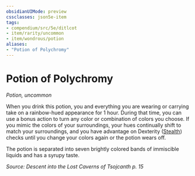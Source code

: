 ```yaml
---
obsidianUIMode: preview
cssclasses: json5e-item
tags:
- compendium/src/5e/ditlcot
- item/rarity/uncommon
- item/wondrous/potion
aliases: 
- "Potion of Polychromy"
---
```

# Potion of Polychromy
*Potion, uncommon*  


When you drink this potion, you and everything you are wearing or carrying take on a rainbow-hued appearance for 1 hour. During that time, you can use a bonus action to turn any color or combination of colors you choose. If you mimic the colors of your surroundings, your hues continually shift to match your surroundings, and you have advantage on Dexterity ([Stealth](/Systems/5e/rules/skills.md#Stealth)) checks until you change your colors again or the potion wears off.

The potion is separated into seven brightly colored bands of immiscible liquids and has a syrupy taste.

*Source: Descent into the Lost Caverns of Tsojcanth p. 15*